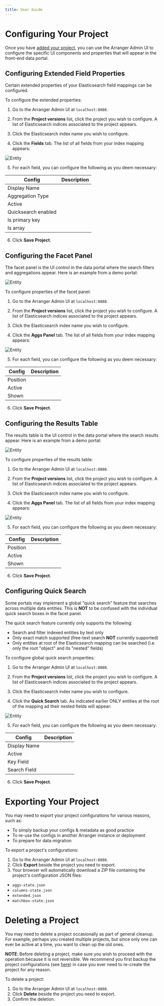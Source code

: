 ```yaml
---
title: User Guide
---
```


# Configuring Your Project

Once you have [added your project](/documentation/arranger/installation/configuration/project), you can use the Arranger Admin UI to configure the specific UI components and properties that will appear in the front-end data portal.

## Configuring Extended Field Properties

Certain extended properties of your Elasticsearch field mappings can be configured.

To configure the extended properties:

1. Go to the Arranger Admin UI at `localhost:8080`.


2. From the **Project versions** list, click the project you wish to configure.  A list of Elasticsearch indices associated to the project appears.


3. Click the Elasticsearch index name you wish to configure.


4. Click the **Fields** tab.  The list of all fields from your index mapping appears:

![Entity](../assets/extended.png 'Extended')

5. For each field, you can configure the following as you deem necessary:

| Config | Description |
|--------|-------------|
| Display Name | |
| Aggregation Type | |
| Active | |
| Quicksearch enabled | |
| Is primary key | |
| Is array | |

6. Click **Save Project**.

## Configuring the Facet Panel

The facet panel is the UI control in the data portal where the search filters and aggregations appear.  Here is an example from a demo portal:

![Entity](../assets/facet-example.png 'Facet Example')

To configure properties of the facet panel:

1. Go to the Arranger Admin UI at `localhost:8080`.


2. From the **Project versions** list, click the project you wish to configure.  A list of Elasticsearch indices associated to the project appears.


3. Click the Elasticsearch index name you wish to configure.


4. Click the **Aggs Panel** tab.  The list of all fields from your index mapping appears:

![Entity](../assets/facets.png 'Facets')

5. For each field, you can configure the following as you deem necessary:

| Config | Description |
|--------|-------------|
| Position | |
| Active  | |
| Shown | |

6. Click **Save Project**.

## Configuring the Results Table

The results table is the UI control in the data portal where the search results appear. Here is an example from a demo portal:

![Entity](../assets/results.png 'Search Results')

To configure properties of the results table:

1. Go to the Arranger Admin UI at `localhost:8080`.


2. From the **Project versions** list, click the project you wish to configure.  A list of Elasticsearch indices associated to the project appears.


3. Click the Elasticsearch index name you wish to configure.


4. Click the **Aggs Panel** tab.  The list of all fields from your index mapping appears:

![Entity](../assets/facets.png 'Facets')

5. For each field, you can configure the following as you deem necessary:

| Config | Description |
|--------|-------------|
| Position | |
| Active  | |
| Shown | |

6. Click **Save Project**.

## Configuring Quick Search

Some portals may implement a global "quick search" feature that searches across multiple data entities.  This is **NOT** to be confused with the individual quick search boxes in the facet panel.

The quick search feature currently only supports the following:

- Search and filter indexed entities by text only
- Only exact match supported (free-text search **NOT** currently supported)
- Only entities at root of the Elasticsearch mapping can be searched (i.e. only the root "object" and its "nested" fields)

To configure global quick search properties:

1. Go to the Arranger Admin UI at `localhost:8080`.


2. From the **Project versions** list, click the project you wish to configure.  A list of Elasticsearch indices associated to the project appears.


3. Click the Elasticsearch index name you wish to configure.


4. Click the **Quick Search** tab.  As indicated earlier ONLY entities at the root of the mapping ad their nested fields will appear:

![Entity](../assets/quick-search.png 'Quick Search')

5. For each field, you can configure the following as you deem necessary:

| Config | Description |
|--------|-------------|
| Display Name | |
| Active  | |
| Key Field | |
| Search Field | |

6. Click **Save Project**.

# Exporting Your Project

You may need to export your project configurations for various reasons, such as:

* To simply backup your configs & metadata as good practice
* To re-use the configs in another Arranger instance or deployment
* To prepare for data migration

To export a project's configurations:

1. Go to the Arranger Admin UI at `localhost:8080`.
2. Click **Export** beside the project you need to export.
3. Your browser will automatically download a ZIP file containing the project's configuration JSON files:

- `aggs-state.json`
- `columns-state.json`
- `extended.json`
- `matchbox-state.json`

# Deleting a Project

You may need to delete a project occasionally as part of general cleanup.  For example, perhaps you created multiple projects, but since only one can ever be active at a time, you want to clean up the old ones.

<Warning>**NOTE**: Before deleting a project, make sure you wish to proceed with the operation because it is not reversible.  We recommend you first backup the project configurations (see [here](/documentation/arranger/user-guide#exporting-your-project)) in case you ever need to re-create the project for any reason.</Warning>

To delete a project:

1. Go to the Arranger Admin UI at `localhost:8080`.
2. Click **Delete** beside the project you need to export.
3. Confirm the deletion.